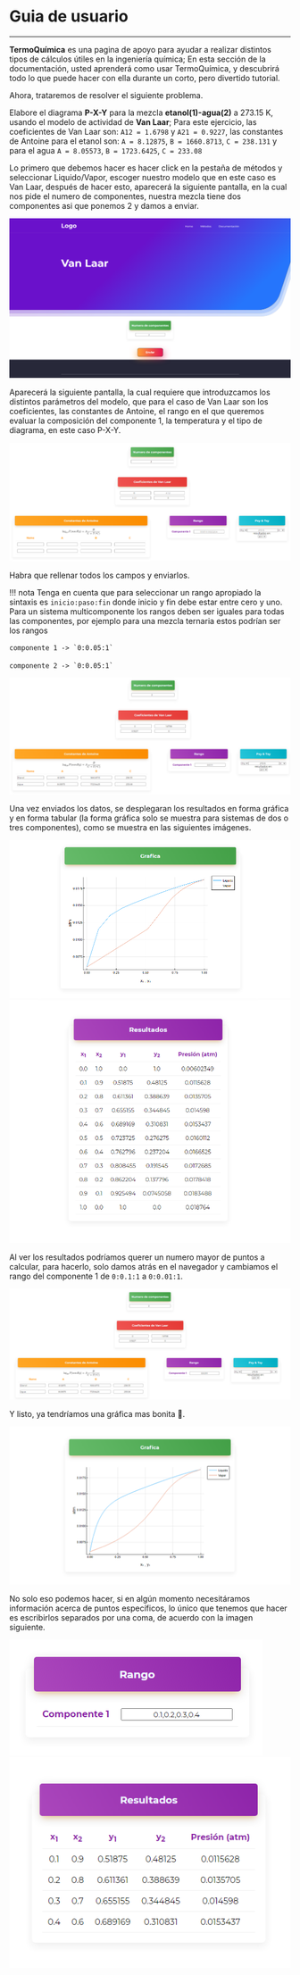# Guia de usuario

---

**TermoQuímica** es una pagina de apoyo para ayudar a realizar distintos tipos de cálculos útiles en la ingeniería química; En esta sección de la documentación, usted aprenderá como usar TermoQuímica, y descubrirá todo lo que puede hacer con ella durante un corto, pero divertido tutorial.

Ahora, trataremos de resolver el siguiente problema.

Elabore el diagrama **P-X-Y** para la mezcla **etanol(1)-agua(2)** a 273.15 K, usando el modelo de actividad de **Van Laar**; Para este ejercicio, las coeficientes de Van Laar son: `A12 = 1.6798` y `A21 = 0.9227`, las constantes de Antoine para el etanol son: `A = 8.12875`, `B = 1660.8713`, `C = 238.131` y para el agua `A = 8.05573`, `B = 1723.6425`, `C = 233.08`

Lo primero que debemos hacer es hacer click en la pestaña de métodos y seleccionar Liquido/Vapor, escoger nuestro modelo que en este caso es Van Laar, después de hacer esto, aparecerá la siguiente pantalla, en la cual nos pide el numero de componentes, nuestra mezcla tiene dos componentes asi que ponemos 2 y damos a enviar.

![nocomp](assets/vanlaar1.png)

Aparecerá la siguiente pantalla, la cual requiere que introduzcamos los distintos parámetros del modelo, que para el caso de Van Laar son los coeficientes, las constantes de Antoine, el rango en el que queremos evaluar la composición del componente 1, la temperatura y el tipo de diagrama, en este caso P-X-Y.

![nocomp](assets/vanlaar2.png)

Habra que rellenar todos los campos y enviarlos.

!!! nota 
    Tenga en cuenta que para seleccionar un rango apropiado la sintaxis es `inicio:paso:fin` donde inicio y fin debe estar entre cero y uno. Para un sistema multicomponente los rangos deben ser iguales para todas las componentes, por ejemplo para una mezcla ternaria estos podrían ser los rangos

    componente 1 -> `0:0.05:1`

    componente 2 -> `0:0.05:1`


![nocomp](assets/vanlaar3.png)

Una vez enviados los datos, se desplegaran los resultados en forma gráfica y en forma tabular (la forma gráfica solo se muestra para sistemas de dos o tres componentes), como se muestra en las siguientes imágenes.

![nocomp](assets/vanlaar4.png)
![nocomp](assets/vanlaar5.png)

Al ver los resultados podríamos querer un numero mayor de puntos a calcular, para hacerlo, solo damos atrás en el navegador y cambiamos el rango del componente 1 de `0:0.1:1` a `0:0.01:1`.

![nocomp](assets/vanlaar6.png)

Y listo, ya tendríamos una gráfica mas bonita 🎉.

![nocomp](assets/vanlaar7.png)

No solo eso podemos hacer, si en algún momento necesitáramos información acerca de puntos específicos, lo único que tenemos que hacer es escribirlos separados por una coma, de acuerdo con la imagen siguiente. 

![nocomp](assets/vanlaar9.png)
![nocomp](assets/vanlaar10.png)
